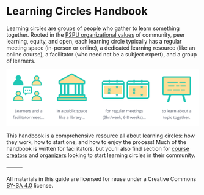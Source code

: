 # Learning Circles Handbook

Learning circles are groups of people who gather to learn something together. Rooted in the [P2PU organizational values](https://www.p2pu.org/en/about/) of community, peer learning, equity, and open, each learning circle typically has a regular meeting space \(in-person or online\), a dedicated learning resource \(like an online course\), a facilitator \(who need not be a subject expert\), and a group of learners.

![](.gitbook/assets/lc-formula.png)

This handbook is a comprehensive resource all about learning circles: how they work, how to start one, and how to enjoy the process! Much of the handbook is written for facilitators, but you'll also find section for [course creators](https://app.gitbook.com/@peer-2-peer-university/s/p2pu-knowledge-base/~/drafts/-MYpgYt91w-nYyctNlLj/courses/creating-courses) and o[rganizers](https://app.gitbook.com/@peer-2-peer-university/s/p2pu-knowledge-base/~/drafts/-MYpgYt91w-nYyctNlLj/teams) looking to start learning circles in their community.

———

All materials in this guide are licensed for reuse under a Creative Commons [BY-SA 4.0](https://creativecommons.org/licenses/by-sa/4.0/legalcode) license. 

